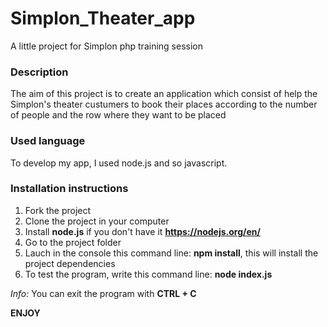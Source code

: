 # Simplon_Theater_app
A little project for Simplon php training session

### Description
The aim of this project is to create an application which consist of help the Simplon's theater custumers to book their places according to the number of people and the row where they want to be placed

### Used language
To develop my app, I used node.js and so javascript.

### Installation instructions
1) Fork the project
2) Clone the project in your computer
3) Install __node.js__ if you don't have it __https://nodejs.org/en/__ 
4) Go to the project folder
5) Lauch in the console this command line: __npm install__, this will install the project dependencies
6) To test the program, write this command line: __node index.js__

_Info:_ You can exit the program with __CTRL + C__

__ENJOY__
